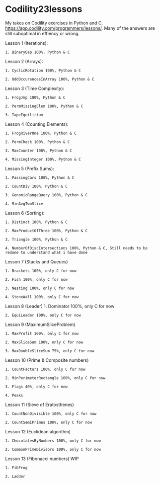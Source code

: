 # Codility23lessons
My takes on Codility exercises in Python and C, https://app.codility.com/programmers/lessons/.
Many of the answers are still suboptimal in effiency or wrong.

Lesson 1 (Iterations):

    1. BinaryGap 100%, Python & C


Lesson 2 (Arrays):

    1. CyclicRotation 100%, Python & C
    
    2. OddOccurencesInArray 100%, Python & C


Lesson 3 (Time Complexity):

    1. FrogJmp 100%, Python & C

    2. PermMissingElem 100%, Python & C

    3. TapeEquilirium


Lesson 4 (Counting Elements):

    1. FrogRiverOne 100%, Python & C
    
    2. PermCheck 100%, Python & C
    
    3. MaxCounter 100%, Python & C
    
    4. MissingInteger 100%, Python & C


Lesson 5 (Prefix Sums):

    1. PassingCars 100%, Python & C
    
    2. CountDiv 100%, Python & C
    
    3. GenomicRangeQuery 100%, Python & C
    
    4. MinAvgTwoSlice
    

Lesson 6 (Sorting):

    1. Distinct 100%, Python & C
    
    2. MaxProductOfThree 100%, Python & C
    
    3. Triangle 100%, Python & C
    
    4. NumberOfDiscIntersections 100%, Python & C, Still needs to be redone to understand what i have done
    

Lesson 7 (Stacks and Queues)

    1. Brackets 100%, only C for now
    
    2. Fish 100%, only C for now
    
    3. Nesting 100%, only C for now
    
    4. StoneWall 100%, only C for now
    

Lesson 8 (Leader)
    1. Dominator 100%, only C for now
    
    2. EquiLeader 100%, only C for now
    

Lesson 9 (MaximumSliceProblem)

    1. MaxProfit 100%, only C for now
    
    2. MaxSliceSum 100%, only C for now
    
    3. MaxDoubleSliceSum 75%, only C for now
    

Lesson 10 (Prime & Composite numbers)

    1. CountFactors 100%, only C for now
    
    2. MinPerimeterRectangle 100%, only C for now
    
    3. Flags 40%, only C for now
    
    4. Peaks
    

Lesson 11 (Sieve of Eratosthenes)

    1. CountNonDivisible 100%, only C for now
    
    2. CountSemiPrimes 100%, only C for now
    

Lesson 12 (Euclidean algorithm)

    1. ChocolatesByNumbers 100%, only C for now
    
    2. CommonPrimeDivisors 100%, only C for now
    

Lesson 13 (Fibonacci numbers) WIP

    1. FibFrog
    
    2. Ladder
    
